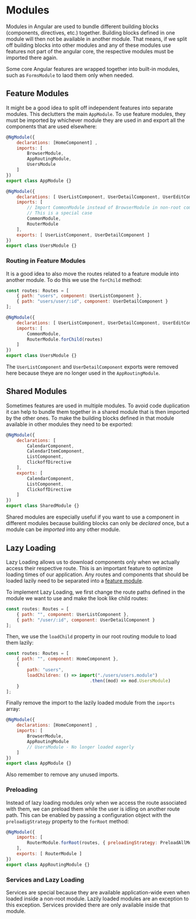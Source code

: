 # Modules
Modules in Angular are used to bundle different building blocks (components, directives, etc.) together. Building blocks defined in one module will then not be available in another module. That means, if we split off building blocks into other modules and any of these modules use features not part of the angular core, the respective modules must be imported there again.

Some core Angular features are wrapped together into built-in modules, such as `FormsModule` to laod them only when needed.

## Feature Modules
It might be a good idea to split off independent features into separate modules. This declutters the main `AppModule`. To use feature modules, they must be imported by whichever module they are used in and export all the components that are used elsewhere:
```js
@NgModule({
    declarations: [HomeComponent] ,
    imports: [
        BrowserModule,
        AppRoutingModule,
        UsersModule
    ]
})
export class AppModule {}
```
```js
@NgModule({
    declarations: [ UserListComponent, UserDetailComponent, UserEditComponent ],
    imports: [
        // Import CommonModule instead of BrowserModule in non-root components. 
        // This is a special case
        CommonModule,
        RouterModule
    ],
    exports: [ UserListComponent, UserDetailComponent ]
})
export class UsersModule {}
```

### Routing in Feature Modules
It is a good idea to also move the routes related to a feature module into another module. To do this we use the `forChild` method:
```js
const routes: Routes = [
    { path: "users", component: UserListComponent },
    { path: "users/user/:id", component: UserDetailComponent }
];

@NgModule({
    declarations: [ UserListComponent, UserDetailComponent, UserEditComponent ],
    imports: [
        CommonModule,
        RouterModule.forChild(routes)
    ]
})
export class UsersModule {}
```
The `UserListComponent` and `UserDetailComponent` exports were removed here because theye are no longer used in the `AppRoutingModule`.

## Shared Modules
Sometimes features are used in multiple modules. To avoid code duplication it can help to bundle them together in a shared module that is then imported by the other ones. To make the building blocks defined in that module available in other modules they need to be exported:
```js
@NgModule({
    declarations: [
        CalendarComponent,
        CalendarItemComponent,
        ListComponent,
        ClickoffDirective
    ],
    exports: [
        CalendarComponent,
        ListComponent,
        ClickoffDirective
    ]
})
export class SharedModule {}
```
Shared modules are especially useful if you want to use a component in different modules because building blocks can only be *declared* once, but a module can be *imported* into any other module.

## Lazy Loading
Lazy Loading allows us to download components only when we actually access their respective route. This is an important feature to optimize loading times of our application. Any routes and components that should be loaded lazily need to be separated into a [feature module](#feature-modules). 

To implement Lazy Loading, we first change the route paths defined in the module we want to use and make the look like child routes:
```js
const routes: Routes = [
    { path: "", component: UserListComponent },
    { path: "/user/:id", component: UserDetailComponent }
];
```
Then, we use the `loadChild` property in our root routing module to load them lazily:
```js
const routes: Routes = [
    { path: "", component: HomeComponent },
    { 
        path: "users", 
        loadChildren: () => import("./users/users.module")
                                .then((mod) => mod.UsersModule)
    }
];
```
Finally remove the import to the lazily loaded module from the `imports` array:
```js
@NgModule({
    declarations: [HomeComponent] ,
    imports: [
        BrowserModule,
        AppRoutingModule
        // UsersModule - No longer loaded eagerly
    ]
})
export class AppModule {}
```
Also remember to remove any unused imports.

### Preloading
Instead of lazy loading modules only when we access the route associated with them, we can preload them while the user is idling on another route path. This can be enabled by passing a configuration object with the `preloadigStrategy` property to the `forRoot` method:
```js
@NgModule({
    imports: [ 
        RouterModule.forRoot(routes, { preloadingStrategy: PreloadAllModules }) 
    ],
    exports: [ RouterModule ]
})
export class AppRoutingModule {}
```

### Services and Lazy Loading
Services are special because they are available application-wide even when loaded inside a non-root module. Lazily loaded modules are an exception to this exception. Services provided there are only available inside that module. 
